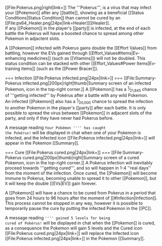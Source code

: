 [[File:Pokerus.png|right|link=]]
The '''Pokerus''', is a virus that may infect your [[Pokemon]] after any [[battle]], showing as a beneficial [[Status Conditions|Status Condition]] than cannot be cured by an [[File:px64_Healer.png|24px|link=Healer]][[Healer]].<br>
If any [[Pokemon]] in the player's [[party]] is infected, at the end of each battle the Pokerus will have a boosted chance to spread among other Pokemon in adjactent slots.

A [[Pokemon]] infected with Pokerus gains double the [[Effort Values]] from battling, however the EVs gained through [[Effort_Values#Items|Ev-enhancing medicines]] (such as [[Vitamins]]) will not be doubled. This status condition can be stacked with other [[Effort_Values#Power Items|Ev-training items]] (such as the [[Power Bracer]]).

=== Infection [[File:Pokerus infected.png|24px|link=]] ===
[[File:Summary-Pokerus infected.png|200px|right|thumb|Summary screen of an infected Pokemon, icon in the top-right corner.]]
A [[Pokemon]] has a <sup>1</sup>&frasl;<sub>21,845</sub> chance of '''getting infected''' by Pokérus after a battle with any wild Pokemon.<br>
An infected [[Pokemon]] also has a <sup>1</sup>&frasl;<sub>20,000</sub> chance to spread the infection to another Pokemon in the player's [[party]] after each battle. It is only possible to spread the virus between [[Pokemon]] in adjacent slots of the party, and only if they have never had Pokerus before.

A message reading <code>Your Pokémon ''<Pokemon name>'' has caught the Pokérus!</code> will be displayed in chat when one of your Pokemon is infected, and the Infected icon [[File:Pokerus infected.png|24px|link=]] will appear in the Pokemon [[Summary]].
<div style="clear:both">

=== Cure [[File:Pokerus cured.png|24px|link=]] ===
[[File:Summary-Pokerus cured.png|200px|thumb|right|Summary screen of a cured Pokemon, icon in the top-right corner.]]
A Pokerus infection will inevitably proceed towards '''getting cured''', and so will happen in 1-4 ''real days'' from the moment of the infection. Once cured, the [[Pokemon]] will become immune to Pokerus, becoming unable to spread it to other [[Pokemon]], but it will keep the double [[EVs|EV]] gain forever.

A [[Pokemon]] will have a chance to be cured from Pokerus in a period that goes from 24 hours to 96 hours after the moment of [[#Infection|Infection]]. This process cannot be stopped in any way, however it is possible to temporarily pause the cure by putting the infected Pokemon in the [[PC]].
 
A message reading <code>''<Pokemon name>'' gained 5 levels for being cured of Pokérus!</code> will be displayed in chat when the [[Pokemon]] is cured, as a consequence the Pokemon will gain 5 levels and the Cured icon [[File:Pokerus cured.png|24px|link=]] will replace the Infected icon [[File:Pokerus infected.png|24px|link=]] in the Pokemon [[Summary]].
<div style="clear:both">
